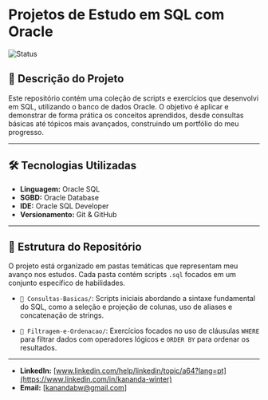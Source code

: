 # Projetos de Estudo em SQL com Oracle

![Status](https://img.shields.io/badge/status-em_desenvolvimento-green)

## 📖 Descrição do Projeto

Este repositório contém uma coleção de scripts e exercícios que desenvolvi em SQL, utilizando o banco de dados Oracle. O objetivo é aplicar e demonstrar de forma prática os conceitos aprendidos, desde consultas básicas até tópicos mais avançados, construindo um portfólio do meu progresso.

---

## 🛠️ Tecnologias Utilizadas

* **Linguagem:** Oracle SQL
* **SGBD:** Oracle Database
* **IDE:** Oracle SQL Developer
* **Versionamento:** Git & GitHub

---

## 📂 Estrutura do Repositório

O projeto está organizado em pastas temáticas que representam meu avanço nos estudos. Cada pasta contém scripts `.sql` focados em um conjunto específico de habilidades.

* `📁 Consultas-Basicas/`: Scripts iniciais abordando a sintaxe fundamental do SQL, como a seleção e projeção de colunas, uso de aliases e concatenação de strings.

* `📁 Filtragem-e-Ordenacao/`: Exercícios focados no uso de cláusulas `WHERE` para filtrar dados com operadores lógicos e `ORDER BY` para ordenar os resultados.

---

* **LinkedIn:** [www.linkedin.com/help/linkedin/topic/a64?lang=pt](https://www.linkedin.com/in/kananda-winter)
* **Email:** [kanandabw@gmail.com]
